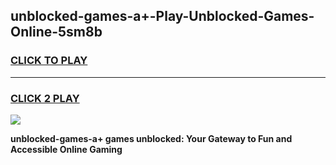 
## unblocked-games-a+-Play-Unblocked-Games-Online-5sm8b
<h3>
<a href="https://premium76.site?title=unblocked-games-a+&ref=24A">CLICK TO PLAY</a></h3>
<hr>

<h3>
<a href="https://premium76.site?title=unblocked-games-a+&ref=24A">CLICK 2 PLAY</a>
  
</h3>

<a href="https://premium76.site?title=unblocked-games-a+&ref=24A"><img src="https://clearcache.store/games.png"></a>


**unblocked-games-a+ games unblocked: Your Gateway to Fun and Accessible Online Gaming**
